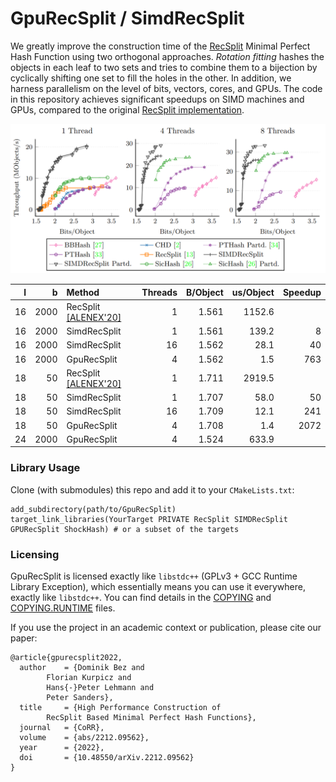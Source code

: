 # GpuRecSplit / SimdRecSplit

We greatly improve the construction time of the [RecSplit](https://arxiv.org/abs/1910.06416) Minimal Perfect Hash Function using two orthogonal approaches.
*Rotation fitting* hashes the objects in each leaf to two sets and tries to combine them to a bijection by cyclically shifting one set to fill the holes in the other.
In addition, we harness parallelism on the level of bits, vectors, cores, and GPUs.
The code in this repository achieves significant speedups on SIMD machines and GPUs, compared
to the original [RecSplit implementation](https://github.com/vigna/sux/blob/master/sux/function/RecSplit.hpp).

[<img src="https://raw.githubusercontent.com/ByteHamster/GpuRecSplit/main/plots.png" alt="Plots preview">](https://arxiv.org/pdf/2212.09562)

| l | b | Method | Threads | B/Object | us/Object | Speedup |
|---:|---:|:---|---:|---:|---:|---:|
| 16 | 2000 | RecSplit [\[ALENEX'20\]](https://arxiv.org/abs/1910.06416) | 1 | 1.561 | 1152.6 |  |
| 16 | 2000 | SimdRecSplit | 1 | 1.561 | 139.2 | 8 |
| 16 | 2000 | SimdRecSplit | 16 | 1.562 | 28.1 | 40 |
| 16 | 2000 | GpuRecSplit | 4 | 1.562 | 1.5 | 763 |
| 18 | 50 | RecSplit [\[ALENEX'20\]](https://arxiv.org/abs/1910.06416) | 1 | 1.711 | 2919.5 |  |
| 18 | 50 | SimdRecSplit | 1 | 1.707 | 58.0 | 50 |
| 18 | 50 | SimdRecSplit | 16 | 1.709 | 12.1 | 241 |
| 18 | 50 | GpuRecSplit | 4 | 1.708 | 1.4 | 2072 |
| 24 | 2000 | GpuRecSplit | 4 | 1.524 | 633.9 |  |
    
### Library Usage

Clone (with submodules) this repo and add it to your `CMakeLists.txt`:

```
add_subdirectory(path/to/GpuRecSplit)
target_link_libraries(YourTarget PRIVATE RecSplit SIMDRecSplit GPURecSplit ShockHash) # or a subset of the targets
```

### Licensing
GpuRecSplit is licensed exactly like `libstdc++` (GPLv3 + GCC Runtime Library Exception), which essentially means you can use it everywhere, exactly like `libstdc++`.
You can find details in the [COPYING](/COPYING) and [COPYING.RUNTIME](/COPYING.RUNTIME) files.

If you use the project in an academic context or publication, please cite our paper:

```
@article{gpurecsplit2022,
  author    = {Dominik Bez and
        Florian Kurpicz and
        Hans{-}Peter Lehmann and
        Peter Sanders},
  title     = {High Performance Construction of
        RecSplit Based Minimal Perfect Hash Functions},
  journal   = {CoRR},
  volume    = {abs/2212.09562},
  year      = {2022},
  doi       = {10.48550/arXiv.2212.09562}
}
```
